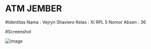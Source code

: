 # ATM JEMBER

#Identitas
Nama : Vejryn Shaviero
Kelas : XI RPL 5
Nomor Absen : 36

#Screenshot

![image](https://cloud.githubusercontent.com/assets/22088378/22765551/86e1abbc-eea3-11e6-8873-657810a2fe0f.png)
